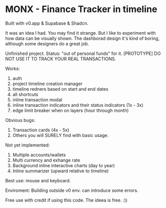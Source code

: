 # MONX - Finance Tracker in timeline

Built with v0.app & Supabase & Shadcn.

It was an idea I had. You may find it strange. But I like to experiment with how data can be visually shown. 
The dashborad design it's kind of boring, although some designers do a great job.

Unfinished project.
Status: "out of personal funds" for it. [PROTOTYPE]
DO NOT USE IT TO TRACK YOUR REAL TRANSACTIONS.

Works: 
1. auth
2. project timeline creation manager
3. timeline redners based on start and end dates
4. all shortcuts 
5. inline transaction modal
6. inline transaction indicators and their status indicators (1x - 3x)
7. edge limit breaker when on layers (hour through month)

Obvious bugs:
1. Transaction cards (4x - 5x)
2. Others you will SURELY find with basic usage.

Not yet implemented:
1. Multiple accounts/wallets
2. Multi currency and exhange rate
3. Background inline interactive charts (day to year)
4. Inline summarizer (upward relative to timeline)

Best use: mouse and keyboard.

Enviroment:
Building outside v0 env. can introduce some errors. 

Free use with credit if using this code. The ideea is free. :))

